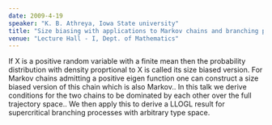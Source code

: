 ```yaml
---
date: 2009-4-19
speaker: "K. B. Athreya, Iowa State university"
title: "Size biasing with applications to Markov chains and branching processes."
venue: "Lecture Hall - I, Dept. of Mathematics"
---
```

If X is a positive random variable with a finite mean then the
probability distribution with density proprtional to X is called its size
biased version. For Markov chains admitting a positive eigen
function one can construct a size biased version of this chain which is
also Markov.. In this talk we derive conditions for the two
chains to be dominated by each other over the full trajectory
space.. We then apply this to derive a LLOGL result for
supercritical branching processes with arbitrary type space.
